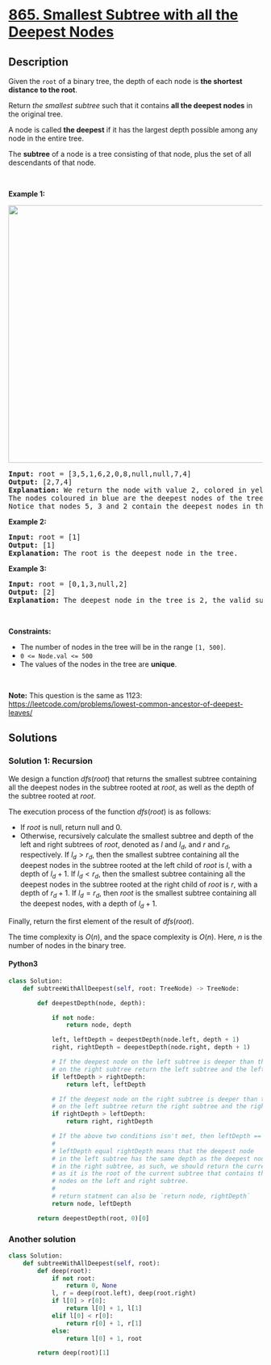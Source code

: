 # [865. Smallest Subtree with all the Deepest Nodes](https://leetcode.com/problems/smallest-subtree-with-all-the-deepest-nodes)


## Description

<!-- description:start -->

<p>Given the <code>root</code> of a binary tree, the depth of each node is <strong>the shortest distance to the root</strong>.</p>

<p>Return <em>the smallest subtree</em> such that it contains <strong>all the deepest nodes</strong> in the original tree.</p>

<p>A node is called <strong>the deepest</strong> if it has the largest depth possible among any node in the entire tree.</p>

<p>The <strong>subtree</strong> of a node is a tree consisting of that node, plus the set of all descendants of that node.</p>

<p>&nbsp;</p>
<p><strong class="example">Example 1:</strong></p>
<img alt="" src="https://fastly.jsdelivr.net/gh/doocs/leetcode@main/solution/0800-0899/0865.Smallest%20Subtree%20with%20all%20the%20Deepest%20Nodes/images/sketch1.png" style="width: 600px; height: 510px;" />
<pre>
<strong>Input:</strong> root = [3,5,1,6,2,0,8,null,null,7,4]
<strong>Output:</strong> [2,7,4]
<strong>Explanation:</strong> We return the node with value 2, colored in yellow in the diagram.
The nodes coloured in blue are the deepest nodes of the tree.
Notice that nodes 5, 3 and 2 contain the deepest nodes in the tree but node 2 is the smallest subtree among them, so we return it.
</pre>

<p><strong class="example">Example 2:</strong></p>

<pre>
<strong>Input:</strong> root = [1]
<strong>Output:</strong> [1]
<strong>Explanation:</strong> The root is the deepest node in the tree.
</pre>

<p><strong class="example">Example 3:</strong></p>

<pre>
<strong>Input:</strong> root = [0,1,3,null,2]
<strong>Output:</strong> [2]
<strong>Explanation:</strong> The deepest node in the tree is 2, the valid subtrees are the subtrees of nodes 2, 1 and 0 but the subtree of node 2 is the smallest.
</pre>

<p>&nbsp;</p>
<p><strong>Constraints:</strong></p>

<ul>
	<li>The number of nodes in the tree will be in the range <code>[1, 500]</code>.</li>
	<li><code>0 &lt;= Node.val &lt;= 500</code></li>
	<li>The values of the nodes in the tree are <strong>unique</strong>.</li>
</ul>

<p>&nbsp;</p>
<p><strong>Note:</strong> This question is the same as 1123: <a href="https://leetcode.com/problems/lowest-common-ancestor-of-deepest-leaves/" target="_blank">https://leetcode.com/problems/lowest-common-ancestor-of-deepest-leaves/</a></p>

<!-- description:end -->

## Solutions

<!-- solution:start -->

### Solution 1: Recursion

We design a function $\textit{dfs}(\textit{root})$ that returns the smallest subtree containing all the deepest nodes in the subtree rooted at $\textit{root}$, as well as the depth of the subtree rooted at $\textit{root}$.

The execution process of the function $\textit{dfs}(\textit{root})$ is as follows:

-   If $\textit{root}$ is null, return $\text{null}$ and $0$.
-   Otherwise, recursively calculate the smallest subtree and depth of the left and right subtrees of $\textit{root}$, denoted as $l$ and $l_d$, and $r$ and $r_d$, respectively. If $l_d > r_d$, then the smallest subtree containing all the deepest nodes in the subtree rooted at the left child of $\textit{root}$ is $l$, with a depth of $l_d + 1$. If $l_d < r_d$, then the smallest subtree containing all the deepest nodes in the subtree rooted at the right child of $\textit{root}$ is $r$, with a depth of $r_d + 1$. If $l_d = r_d$, then $\textit{root}$ is the smallest subtree containing all the deepest nodes, with a depth of $l_d + 1$.

Finally, return the first element of the result of $\textit{dfs}(\textit{root})$.

The time complexity is $O(n)$, and the space complexity is $O(n)$. Here, $n$ is the number of nodes in the binary tree.

<!-- tabs:start -->

#### Python3

```python
class Solution:
    def subtreeWithAllDeepest(self, root: TreeNode) -> TreeNode:

        def deepestDepth(node, depth):

            if not node:
                return node, depth

            left, leftDepth = deepestDepth(node.left, depth + 1)
            right, rightDepth = deepestDepth(node.right, depth + 1)

            # If the deepest node on the left subtree is deeper than the deepest node
            # on the right subtree return the left subtree and the left deepest depth
            if leftDepth > rightDepth:
                return left, leftDepth

            # If the deepest node on the right subtree is deeper than the deepest node
            # on the left subtree return the right subtree and the right deepest depth
            if rightDepth > leftDepth:
                return right, rightDepth

            # If the above two conditions isn't met, then leftDepth == rightDepth
            #
            # leftDepth equal rightDepth means that the deepest node
            # in the left subtree has the same depth as the deepest node
            # in the right subtree, as such, we should return the current node
            # as it is the root of the current subtree that contains the deepest
            # nodes on the left and right subtree.
            #
            # return statment can also be `return node, rightDepth`
            return node, leftDepth

        return deepestDepth(root, 0)[0]
```


### Another solution
```python
class Solution:
    def subtreeWithAllDeepest(self, root):
        def deep(root):
            if not root:
                return 0, None
            l, r = deep(root.left), deep(root.right)
            if l[0] > r[0]:
                return l[0] + 1, l[1]
            elif l[0] < r[0]:
                return r[0] + 1, r[1]
            else:
                return l[0] + 1, root

        return deep(root)[1]
```
